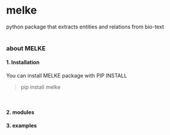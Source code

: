 # melke
python package that extracts entities and relations from bio-text
<br> <br>
### about MELKE
#### 1. Installation
You can install MELKE package with PIP INSTALL 
> pip install melke
<br>

#### 2. modules

#### 3. examples
